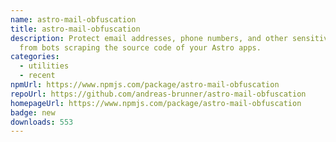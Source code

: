 ```yaml
---
name: astro-mail-obfuscation
title: astro-mail-obfuscation
description: Protect email addresses, phone numbers, and other sensitive data
  from bots scraping the source code of your Astro apps.
categories:
  - utilities
  - recent
npmUrl: https://www.npmjs.com/package/astro-mail-obfuscation
repoUrl: https://github.com/andreas-brunner/astro-mail-obfuscation
homepageUrl: https://www.npmjs.com/package/astro-mail-obfuscation
badge: new
downloads: 553
---
```

